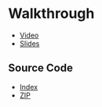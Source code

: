 # Walkthrough

* [Video](http://cs50.tv/2011/fall/psets/5/walkthrough5.mp4)
* [Slides](http://cdn.cs50.net/2011/fall/psets/5/walkthrough5.pdf)

## Source Code

* [Index](http://cdn.cs50.net/2011/fall/psets/5/walkthrough5/)
* [ZIP](http://cdn.cs50.net/2011/fall/psets/5/walkthrough5.zip)

